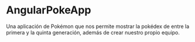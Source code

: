 # AngularPokeApp
Una aplicación de Pokémon que nos permite mostrar la pokédex de entre la primera y la quinta generación, además de crear nuestro propio equipo.
